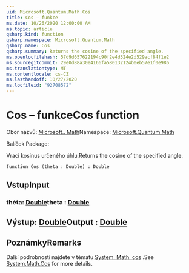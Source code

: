 ```yaml
---
uid: Microsoft.Quantum.Math.Cos
title: Cos – funkce
ms.date: 10/26/2020 12:00:00 AM
ms.topic: article
qsharp.kind: function
qsharp.namespace: Microsoft.Quantum.Math
qsharp.name: Cos
qsharp.summary: Returns the cosine of the specified angle.
ms.openlocfilehash: 57d9d657622194c90f2e4d324e2d529acf84f1e2
ms.sourcegitcommit: 29e0d88a30e4166fa580132124b0eb57e1f0e986
ms.translationtype: MT
ms.contentlocale: cs-CZ
ms.lasthandoff: 10/27/2020
ms.locfileid: "92708572"
---
```

# <a name="cos-function"></a><span data-ttu-id="59ec5-102">Cos – funkce</span><span class="sxs-lookup"><span data-stu-id="59ec5-102">Cos function</span></span>

<span data-ttu-id="59ec5-103">Obor názvů: [Microsoft.. Math](xref:Microsoft.Quantum.Math)</span><span class="sxs-lookup"><span data-stu-id="59ec5-103">Namespace: [Microsoft.Quantum.Math](xref:Microsoft.Quantum.Math)</span></span>

<span data-ttu-id="59ec5-104">Balíček [](https://nuget.org/packages/)</span><span class="sxs-lookup"><span data-stu-id="59ec5-104">Package: [](https://nuget.org/packages/)</span></span>


<span data-ttu-id="59ec5-105">Vrací kosinus určeného úhlu.</span><span class="sxs-lookup"><span data-stu-id="59ec5-105">Returns the cosine of the specified angle.</span></span>

```qsharp
function Cos (theta : Double) : Double
```


## <a name="input"></a><span data-ttu-id="59ec5-106">Vstup</span><span class="sxs-lookup"><span data-stu-id="59ec5-106">Input</span></span>

### <a name="theta--double"></a><span data-ttu-id="59ec5-107">théta: [Double](xref:microsoft.quantum.lang-ref.double)</span><span class="sxs-lookup"><span data-stu-id="59ec5-107">theta : [Double](xref:microsoft.quantum.lang-ref.double)</span></span>





## <a name="output--double"></a><span data-ttu-id="59ec5-108">Výstup: [Double](xref:microsoft.quantum.lang-ref.double)</span><span class="sxs-lookup"><span data-stu-id="59ec5-108">Output : [Double](xref:microsoft.quantum.lang-ref.double)</span></span>



## <a name="remarks"></a><span data-ttu-id="59ec5-109">Poznámky</span><span class="sxs-lookup"><span data-stu-id="59ec5-109">Remarks</span></span>

<span data-ttu-id="59ec5-110">Další podrobnosti najdete v tématu [System. Math. cos](https://docs.microsoft.com/dotnet/api/system.math.cos) .</span><span class="sxs-lookup"><span data-stu-id="59ec5-110">See [System.Math.Cos](https://docs.microsoft.com/dotnet/api/system.math.cos) for more details.</span></span>